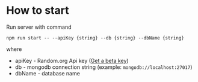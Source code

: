 # How to start
Run server with command 
```
npm run start -- --apiKey {string} --db {string} --dbName {string}
```
where 
 - apiKey - Random.org Api key ([Get a beta key](https://api.random.org/api-keys/beta))
 - db - mongodb connection string (example: `mongodb://localhost:27017`)
 - dbName - database name 